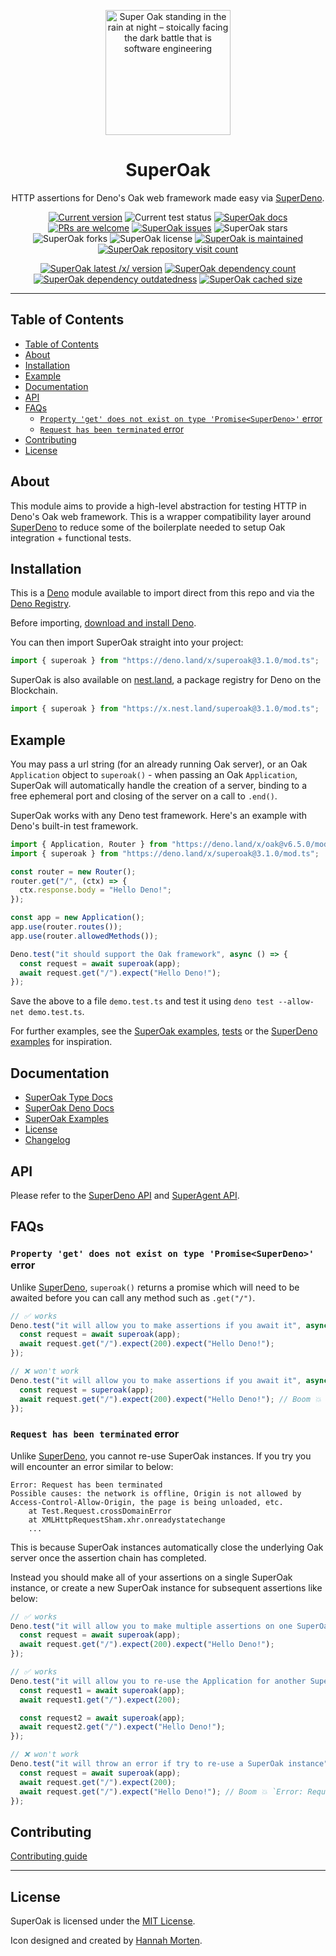 <p align="center">
  <a href="https://www.linkedin.com/in/hannah-morten-b1218017a/"><img height="200" style="height: 200px;" src="https://github.com/asos-craigmorten/superoak/raw/main/.github/icon.png" alt="Super Oak standing in the rain at night – stoically facing the dark battle that is software engineering"></a>
  <h1 align="center">SuperOak</h1>
</p>
<p align="center">
  HTTP assertions for Deno's Oak web framework made easy via <a href="https://github.com/asos-craigmorten/superdeno">SuperDeno</a>.
</p>
<p align="center">
   <a href="https://github.com/asos-craigmorten/superoak/tags/"><img src="https://img.shields.io/github/tag/asos-craigmorten/superoak" alt="Current version" /></a>
   <img src="https://github.com/asos-craigmorten/superoak/workflows/Test/badge.svg" alt="Current test status" />
   <a href="https://doc.deno.land/https/deno.land/x/superoak/mod.ts"><img src="https://doc.deno.land/badge.svg" alt="SuperOak docs" /></a>
   <a href="http://makeapullrequest.com"><img src="https://img.shields.io/badge/PRs-welcome-brightgreen.svg" alt="PRs are welcome" /></a>
   <a href="https://github.com/asos-craigmorten/superoak/issues/"><img src="https://img.shields.io/github/issues/asos-craigmorten/superoak" alt="SuperOak issues" /></a>
   <img src="https://img.shields.io/github/stars/asos-craigmorten/superoak" alt="SuperOak stars" />
   <img src="https://img.shields.io/github/forks/asos-craigmorten/superoak" alt="SuperOak forks" />
   <img src="https://img.shields.io/github/license/asos-craigmorten/superoak" alt="SuperOak license" />
   <a href="https://GitHub.com/asos-craigmorten/superoak/graphs/commit-activity"><img src="https://img.shields.io/badge/Maintained%3F-yes-green.svg" alt="SuperOak is maintained" /></a>
   <a href="http://hits.dwyl.com/asos-craigmorten/superoak"><img src="http://hits.dwyl.com/asos-craigmorten/superoak.svg" alt="SuperOak repository visit count" /></a>
</p>
<p align="center">
   <a href="https://deno-visualizer.danopia.net/shields/setup/x/superoak/mod.ts"><img src="https://img.shields.io/endpoint?url=https%3A%2F%2Fdeno-visualizer.danopia.net%2Fshields%2Flatest-version%2Fx%2Fsuperoak%2Fmod.ts" alt="SuperOak latest /x/ version" /></a>
   <a href="https://deno-visualizer.danopia.net/shields/setup/x/superoak/mod.ts"><img src="https://img.shields.io/endpoint?url=https%3A%2F%2Fdeno-visualizer.danopia.net%2Fshields%2Fdep-count%2Fx%2Fsuperoak%2Fmod.ts" alt="SuperOak dependency count" /></a>
   <a href="https://deno-visualizer.danopia.net/shields/setup/x/superoak/mod.ts"><img src="https://img.shields.io/endpoint?url=https%3A%2F%2Fdeno-visualizer.danopia.net%2Fshields%2Fupdates%2Fx%2Fsuperoak%2Fmod.ts" alt="SuperOak dependency outdatedness" /></a>
   <a href="https://deno-visualizer.danopia.net/shields/setup/x/superoak/mod.ts"><img src="https://img.shields.io/endpoint?url=https%3A%2F%2Fdeno-visualizer.danopia.net%2Fshields%2Fcache-size%2Fx%2Fsuperoak%2Fmod.ts" alt="SuperOak cached size" /></a>
</p>

---

## Table of Contents

- [Table of Contents](#table-of-contents)
- [About](#about)
- [Installation](#installation)
- [Example](#example)
- [Documentation](#documentation)
- [API](#api)
- [FAQs](#faqs)
  - [`Property 'get' does not exist on type 'Promise<SuperDeno>'` error](#property-get-does-not-exist-on-type-promisesuperdeno-error)
  - [`Request has been terminated` error](#request-has-been-terminated-error)
- [Contributing](#contributing)
- [License](#license)

## About

This module aims to provide a high-level abstraction for testing HTTP in Deno's Oak web framework. This is a wrapper compatibility layer around [SuperDeno](https://github.com/asos-craigmorten/superdeno) to reduce some of the boilerplate needed to setup Oak integration + functional tests.

## Installation

This is a [Deno](https://deno.land/) module available to import direct from this repo and via the [Deno Registry](https://deno.land/x).

Before importing, [download and install Deno](https://deno.land/#installation).

You can then import SuperOak straight into your project:

```ts
import { superoak } from "https://deno.land/x/superoak@3.1.0/mod.ts";
```

SuperOak is also available on [nest.land](https://nest.land/package/superoak), a package registry for Deno on the Blockchain.

```ts
import { superoak } from "https://x.nest.land/superoak@3.1.0/mod.ts";
```

## Example

You may pass a url string (for an already running Oak server), or an Oak `Application` object to `superoak()` - when passing an Oak `Application`, SuperOak will automatically handle the creation of a server, binding to a free ephemeral port and closing of the server on a call to `.end()`.

SuperOak works with any Deno test framework. Here's an example with Deno's built-in test framework.

```ts
import { Application, Router } from "https://deno.land/x/oak@v6.5.0/mod.ts";
import { superoak } from "https://deno.land/x/superoak@3.1.0/mod.ts";

const router = new Router();
router.get("/", (ctx) => {
  ctx.response.body = "Hello Deno!";
});

const app = new Application();
app.use(router.routes());
app.use(router.allowedMethods());

Deno.test("it should support the Oak framework", async () => {
  const request = await superoak(app);
  await request.get("/").expect("Hello Deno!");
});
```

Save the above to a file `demo.test.ts` and test it using `deno test --allow-net demo.test.ts`.

For further examples, see the [SuperOak examples](https://github.com/asos-craigmorten/superoak/blob/main/examples/README.md), [tests](https://github.com/asos-craigmorten/superoak/blob/main/test/superoak.test.ts) or the [SuperDeno examples](https://github.com/asos-craigmorten/superdeno#example) for inspiration.

## Documentation

- [SuperOak Type Docs](https://asos-craigmorten.github.io/superoak/)
- [SuperOak Deno Docs](https://doc.deno.land/https/deno.land/x/superoak/mod.ts)
- [SuperOak Examples](https://github.com/asos-craigmorten/superoak/blob/main/examples/README.md)
- [License](https://github.com/asos-craigmorten/superoak/blob/main/LICENSE.md)
- [Changelog](https://github.com/asos-craigmorten/superoak/blob/main/.github/CHANGELOG.md)

## API

Please refer to the [SuperDeno API](https://github.com/asos-craigmorten/superdeno#api) and [SuperAgent API](https://visionmedia.github.io/superagent/).

## FAQs

### `Property 'get' does not exist on type 'Promise<SuperDeno>'` error

Unlike [SuperDeno](https://github.com/asos-craigmorten/superdeno), `superoak()` returns a promise which will need to be awaited before you can call any method such as `.get("/")`.

```ts
// ✅ works
Deno.test("it will allow you to make assertions if you await it", async () => {
  const request = await superoak(app);
  await request.get("/").expect(200).expect("Hello Deno!");
});

// ❌ won't work
Deno.test("it will allow you to make assertions if you await it", async () => {
  const request = superoak(app);
  await request.get("/").expect(200).expect("Hello Deno!"); // Boom 💥 `Property 'get' does not exist on type 'Promise<SuperDeno>'`
});
```

### `Request has been terminated` error

Unlike [SuperDeno](https://github.com/asos-craigmorten/superdeno), you cannot re-use SuperOak instances. If you try you will encounter an error similar to below:

```console
Error: Request has been terminated
Possible causes: the network is offline, Origin is not allowed by Access-Control-Allow-Origin, the page is being unloaded, etc.
    at Test.Request.crossDomainError
    at XMLHttpRequestSham.xhr.onreadystatechange
    ...
```

This is because SuperOak instances automatically close the underlying Oak server once the assertion chain has completed.

Instead you should make all of your assertions on a single SuperOak instance, or create a new SuperOak instance for subsequent assertions like below:

```ts
// ✅ works
Deno.test("it will allow you to make multiple assertions on one SuperOak instance", async () => {
  const request = await superoak(app);
  await request.get("/").expect(200).expect("Hello Deno!");
});

// ✅ works
Deno.test("it will allow you to re-use the Application for another SuperOak instance", async () => {
  const request1 = await superoak(app);
  await request1.get("/").expect(200);

  const request2 = await superoak(app);
  await request2.get("/").expect("Hello Deno!");
});

// ❌ won't work
Deno.test("it will throw an error if try to re-use a SuperOak instance", async () => {
  const request = await superoak(app);
  await request.get("/").expect(200);
  await request.get("/").expect("Hello Deno!"); // Boom 💥 `Error: Request has been terminated`
});
```

## Contributing

[Contributing guide](https://github.com/asos-craigmorten/superoak/blob/main/.github/CONTRIBUTING.md)

---

## License

SuperOak is licensed under the [MIT License](./LICENSE.md).

Icon designed and created by [Hannah Morten](https://www.linkedin.com/in/hannah-morten-b1218017a/).

